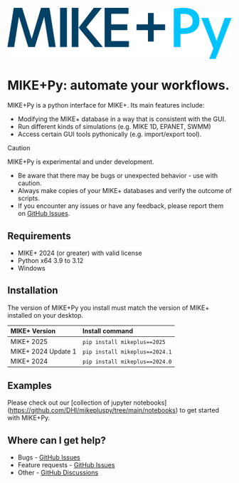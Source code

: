 ![logo](https://raw.githubusercontent.com/DHI/mikepluspy/main/images/logo/mikeplus-py.svg)
# MIKE+Py: automate your workflows.

MIKE+Py is a python interface for MIKE+. Its main features include:
* Modifying the MIKE+ database in a way that is consistent with the GUI.
* Run different kinds of simulations (e.g. MIKE 1D, EPANET, SWMM)
* Access certain GUI tools pythonically (e.g. import/export tool).

> [!CAUTION]
> MIKE+Py is experimental and under development.
> * Be aware that there may be bugs or unexpected behavior - use with caution.
> * Always make copies of your MIKE+ databases and verify the outcome of scripts.
> * If you encounter any issues or have any feedback, please report them on [GitHub Issues](https://github.com/DHI/mikepluspy/issues).

## Requirements
* MIKE+ 2024 (or greater) with valid license
* Python x64 3.9 to 3.12
* Windows

## Installation

The version of MIKE+Py you install must match the version of MIKE+ installed on your desktop. 

| MIKE+ Version | Install command|
|:--------------|:---------------|
| MIKE+ 2025 | `pip install mikeplus==2025` |
| MIKE+ 2024 Update 1 | `pip install mikeplus==2024.1` |
| MIKE+ 2024 | `pip install mikeplus==2024.0` |


## Examples
Please check out our [collection of jupyter notebooks] (https://github.com/DHI/mikepluspy/tree/main/notebooks) to get started with MIKE+Py.

## Where can I get help?
* Bugs - [GitHub Issues](https://github.com/DHI/mikepluspy/issues)
* Feature requests - [GitHub Issues](https://github.com/DHI/mikepluspy/issues) 
* Other - [GitHub Discussions](http://github.com/DHI/mikepluspy/discussions)